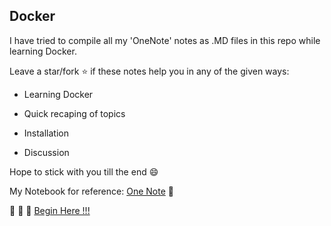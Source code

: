 ## Docker ##

I have tried to compile all my 'OneNote' notes as .MD files in this repo while learning Docker.

Leave a star/fork :star: if these notes help you in any of the given ways:

- Learning Docker

- Quick recaping of topics

- Installation

- Discussion

Hope to stick with you till the end    :smile:



My Notebook for reference: [One Note](https://1drv.ms/u/s!Aq0KkXGZGp9SiC8iukS_3zQU-8m2?e=begUbO) :notebook:

:green_book: :blue_book: :orange_book: [Begin Here    !!!]()